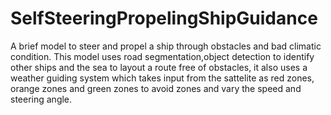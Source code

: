 # SelfSteeringPropelingShipGuidance
A brief model to steer and propel a ship through obstacles and bad climatic condition.
This model uses road segmentation,object detection to identify other ships and the sea to layout a route free of obstacles, it also uses a weather guiding system which takes input from the sattelite as red zones, orange zones and green zones to avoid zones and vary the speed and steering angle. 
